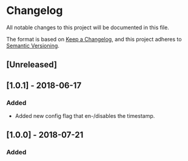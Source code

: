 # Changelog
All notable changes to this project will be documented in this file.

The format is based on [Keep a Changelog](https://keepachangelog.com/en/1.0.0/),
and this project adheres to [Semantic Versioning](https://semver.org/spec/v2.0.0.html).

## [Unreleased]



## [1.0.1] - 2018-06-17

### Added
- Added new config flag that en-/disables the timestamp.

## [1.0.0] - 2018-07-21

### Added


[0.1.0]: https://github.com/rxi/log.c/commit/783d481e074e2103bf6f59a9ec3304843c23f849
[0.1.0]: https://github.com/rxi/log.c/commit/783d481e074e2103bf6f59a9ec3304843c23f849
